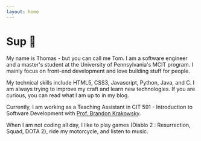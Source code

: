 ```yaml
---
layout: home
---
```


# Sup 👋

My name is Thomas - but you can call me Tom. I am a software engineer and a master's student at the University of Pennsylvania's MCIT program. I mainly focus on front-end development and love building stuff for people. 

My technical skills include HTML5, CSS3, Javascript, Python, Java, and C. I am always trying to improve my craft and learn new technologies. If you are curious, you can read what I am up to in my blog.

Currently, I am working as a Teaching Assistant in CIT 591 - Introduction to Software Development with [Prof. Brandon Krakowsky](https://directory.seas.upenn.edu/brandon-krakowsky/).

When I am not coding all day, I like to play games (Diablo 2 : Resurrection, Squad, DOTA 2), ride my motorcycle, and listen to music.
